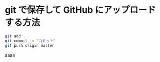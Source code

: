 # git で保存して GitHub にアップロードする方法

```bash
git add .
git commit -m "コミット"
git push origin master
```
aaaa
